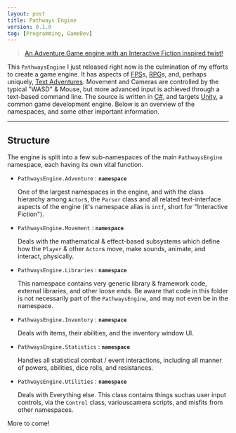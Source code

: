```yaml
---
layout: post
title: Pathways Engine
version: 0.1.0
tag: [Programming, GameDev]
---
```


>[An Adventure Game engine with an Interactive Fiction inspired twist!][pathways]

[pathways]: <https://github.com/evan-erdos/PathwaysEngine/>

This `PathwaysEngine` I just released right now is the culmination of my efforts to create a game engine. It has aspects of [FPS][]s, [RPG][]s, and, perhaps uniquely, [Text Adventures][]. Movement and Cameras are controlled by the typical "WASD" & Mouse, but more advanced input is achieved through a text-based command line. The source is written in [C#][], and targets [Unity][], a common game development engine. Below is an overview of the namespaces, and some other important information.

[FPS]: <http://en.wikipedia.org/wiki/Marathon_Infinity>
[RPG]: <http://www.spiderwebsoftware.com/geneforge/>
[Text Adventures]: <http://ifdb.tads.org/viewgame?id=6dj2vguyiagrhvc2>
[C#]: <http://www.mono-project.com/docs/about-mono/languages/csharp/>
[Unity]: <http://unity3d.com>

---

## Structure ##

The engine is split into a few sub-namespaces of the main `PathwaysEngine` namespace, each having its own vital function.

- `PathwaysEngine.Adventure` : **`namespace`**

    One of the largest namespaces in the engine, and with the class hierarchy among `Actor`s, the `Parser` class and all related text-interface aspects of the engine (it's namespace alias is `intf`, short for "Interactive Fiction").

- `PathwaysEngine.Movement` : **`namespace`**

    Deals with the mathematical & effect-based subsystems which define how the `Player` & other `Actor`s move, make sounds, animate, and interact, physically.

- `PathwaysEngine.Libraries` : **`namespace`**

    This namespace contains very generic library & framework code, external libraries, and other loose ends. Be aware that code in this folder is not necessarily part of the `PathwaysEngine`, and may not even be in the namespace.

- `PathwaysEngine.Inventory` : **`namespace`**

    Deals with items, their abilities, and the inventory window UI.

- `PathwaysEngine.Statistics` : **`namespace`**

    Handles all statistical combat / event interactions, including all manner of powers, abilities, dice rolls, and resistances.

- `PathwaysEngine.Utilities` : **`namespace`**

    Deals with Everything else. This class contains things suchas user input controls, via the `Control` class, variouscamera scripts, and misfits from other namespaces.


More to come!
